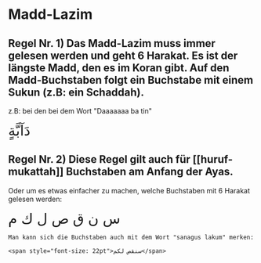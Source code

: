 # Madd-Lazim

## Regel Nr. 1) Das Madd-Lazim muss immer gelesen werden und geht 6 Harakat. Es ist der längste Madd, den es im Koran gibt. Auf den Madd-Buchstaben folgt ein Buchstabe mit einem Sukun (z.B: ein Schaddah).

z.B: bei den bei dem Wort "Daaaaaaa ba tin"

<span style="font-size: 22pt">دَآبَّةٍ</span>

## Regel Nr. 2) Diese Regel gilt auch für [[huruf-mukattah]] Buchstaben am Anfang der Ayas.

Oder um es etwas einfacher zu machen, welche Buchstaben mit 6 Harakat gelesen werden:

<span style="font-size: 22pt">س ن ق ص ل ك م</span>

```ad-note
Man kann sich die Buchstaben auch mit dem Wort "sanagus lakum" merken:

<span style="font-size: 22pt">سنقص لكم</span>
```